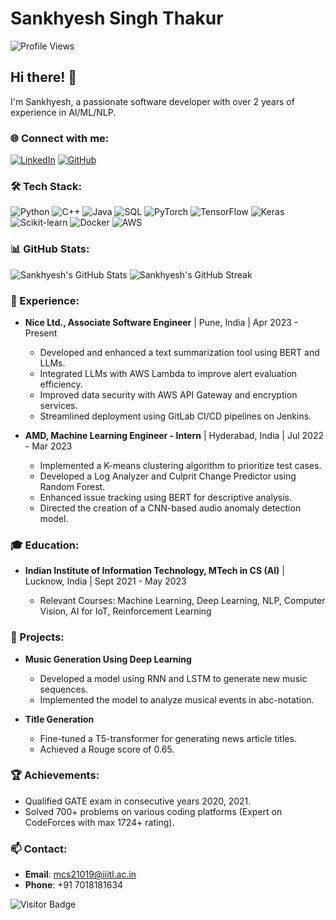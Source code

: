 # Sankhyesh Singh Thakur

![Profile Views](https://komarev.com/ghpvc/?username=Sankhyesh&color=blue)

## Hi there! 👋

I'm Sankhyesh, a passionate software developer with over 2 years of experience in AI/ML/NLP.

### 🌐 Connect with me:
[![LinkedIn](https://img.shields.io/badge/-LinkedIn-blue?style=flat&logo=Linkedin&logoColor=white)](https://www.linkedin.com/in/sankhyesh-singh-thakur-b2160316b/)
[![GitHub](https://img.shields.io/badge/-GitHub-black?style=flat&logo=github&logoColor=white)](https://github.com/Sankhyesh)

### 🛠 Tech Stack:
![Python](https://img.shields.io/badge/-Python-black?style=flat&logo=python)
![C++](https://img.shields.io/badge/-C++-black?style=flat&logo=cplusplus)
![Java](https://img.shields.io/badge/-Java-black?style=flat&logo=java)
![SQL](https://img.shields.io/badge/-SQL-black?style=flat&logo=postgresql)
![PyTorch](https://img.shields.io/badge/-PyTorch-black?style=flat&logo=pytorch)
![TensorFlow](https://img.shields.io/badge/-TensorFlow-black?style=flat&logo=tensorflow)
![Keras](https://img.shields.io/badge/-Keras-black?style=flat&logo=keras)
![Scikit-learn](https://img.shields.io/badge/-Scikit--learn-black?style=flat&logo=scikit-learn)
![Docker](https://img.shields.io/badge/-Docker-black?style=flat&logo=docker)
![AWS](https://img.shields.io/badge/-AWS-black?style=flat&logo=amazon-aws)

### 📊 GitHub Stats:
![Sankhyesh's GitHub Stats](https://github-readme-stats.vercel.app/api?username=Sankhyesh&show_icons=true&theme=radical)
![Sankhyesh's GitHub Streak](https://github-readme-streak-stats.herokuapp.com/?user=Sankhyesh&theme=radical)

### 🏢 Experience:
- **Nice Ltd., Associate Software Engineer** | Pune, India | Apr 2023 - Present
  - Developed and enhanced a text summarization tool using BERT and LLMs.
  - Integrated LLMs with AWS Lambda to improve alert evaluation efficiency.
  - Improved data security with AWS API Gateway and encryption services.
  - Streamlined deployment using GitLab CI/CD pipelines on Jenkins.

- **AMD, Machine Learning Engineer - Intern** | Hyderabad, India | Jul 2022 - Mar 2023
  - Implemented a K-means clustering algorithm to prioritize test cases.
  - Developed a Log Analyzer and Culprit Change Predictor using Random Forest.
  - Enhanced issue tracking using BERT for descriptive analysis.
  - Directed the creation of a CNN-based audio anomaly detection model.

### 🎓 Education:
- **Indian Institute of Information Technology, MTech in CS (AI)** | Lucknow, India | Sept 2021 - May 2023
 
  - Relevant Courses: Machine Learning, Deep Learning, NLP, Computer Vision, AI for IoT, Reinforcement Learning

### 🚀 Projects:
- **Music Generation Using Deep Learning**
  - Developed a model using RNN and LSTM to generate new music sequences.
  - Implemented the model to analyze musical events in abc-notation.

- **Title Generation**
  - Fine-tuned a T5-transformer for generating news article titles.
  - Achieved a Rouge score of 0.65.

### 🏆 Achievements:
- Qualified GATE exam in consecutive years 2020, 2021.
- Solved 700+ problems on various coding platforms (Expert on CodeForces with max 1724+ rating).

### 📫 Contact:
- **Email**: mcs21019@iiitl.ac.in
- **Phone**: +91 7018181634

![Visitor Badge](https://visitor-badge.glitch.me/badge?page_id=Sankhyesh.visitor-badge)
